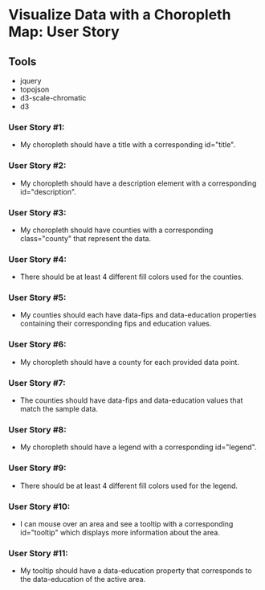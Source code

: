 # Visualize Data with a Choropleth Map: User Story

## Tools
- jquery
- topojson
- d3-scale-chromatic
- d3

### User Story #1: 
- My choropleth should have a title with a corresponding id="title".
### User Story #2: 
- My choropleth should have a description element with a corresponding id="description".
### User Story #3: 
- My choropleth should have counties with a corresponding class="county" that represent the data.
### User Story #4: 
- There should be at least 4 different fill colors used for the counties.
### User Story #5: 
- My counties should each have data-fips and data-education properties containing their corresponding fips and education values.
### User Story #6: 
- My choropleth should have a county for each provided data point.
### User Story #7: 
- The counties should have data-fips and data-education values that match the sample data.
### User Story #8: 
- My choropleth should have a legend with a corresponding id="legend".
### User Story #9: 
- There should be at least 4 different fill colors used for the legend.
### User Story #10: 
- I can mouse over an area and see a tooltip with a corresponding id="tooltip" which displays more information about the area.
### User Story #11: 
- My tooltip should have a data-education property that corresponds to the data-education of the active area.